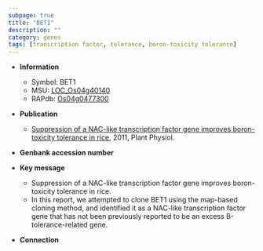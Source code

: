 ```yaml
---
subpage: true
title: "BET1"
description: ""
category: genes
tags: [transcription factor, tolerance, boron-toxicity tolerance]
---
```


* **Information**  
    + Symbol: BET1  
    + MSU: [LOC_Os04g40140](http://rice.plantbiology.msu.edu/cgi-bin/ORF_infopage.cgi?orf=LOC_Os04g40140)  
    + RAPdb: [Os04g0477300](http://rapdb.dna.affrc.go.jp/viewer/gbrowse_details/irgsp1?name=Os04g0477300)  

* **Publication**  
    + [Suppression of a NAC-like transcription factor gene improves boron-toxicity tolerance in rice](http://www.ncbi.nlm.nih.gov/pubmed?term=Suppression+of+a+NAC-like+transcription+factor+gene+improves+boron-toxicity+tolerance+in+rice%5BTitle%5D), 2011, Plant Physiol.

* **Genbank accession number**  

* **Key message**  
    + Suppression of a NAC-like transcription factor gene improves boron-toxicity tolerance in rice.
    + In this report, we attempted to clone BET1 using the map-based cloning method, and identified it as a NAC-like transcription factor gene that has not been previously reported to be an excess B-tolerance-related gene.

* **Connection**  



